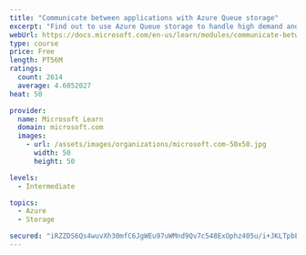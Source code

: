 ```yaml
---
title: "Communicate between applications with Azure Queue storage"
excerpt: "Find out to use Azure Queue storage to handle high demand and improve resilience in your distributed applications."
webUrl: https://docs.microsoft.com/en-us/learn/modules/communicate-between-apps-with-azure-queue-storage/
type: course
price: Free
length: PT56M
ratings:
  count: 2614
  average: 4.6052027
heat: 50

provider:
  name: Microsoft Learn
  domain: microsoft.com
  images:
    - url: /assets/images/organizations/microsoft.com-50x50.jpg
      width: 50
      height: 50

levels:
  - Intermediate

topics:
  - Azure
  - Storage

secured: "iRZZDS6Qs4wuvXh30mfC6JgWEu97uWMnd9Qv7c548ExOphz405u/i+JKLTpbE0DQWH6iJzHyzSqB4w3r+eDHFd+gncIwOeBsRk2Q7TdEjt0akC45C5MAAc+eBp/QQUpW8eL/Ks9YDvtc2yQ+iBtDrrdo4gznp80XYioXxw2EdMhZ7bq2Oe9eMPIweKrhjBSTuFZP3UWFo94YXtXAQucRZD8ztah3FolHBCAXpJ0EHpXihv2NpeMH7DaNG8Z8JiFGLKGSs5R6AhQluRFN2PkSGrwwZowwQyDwDZUhukm94iYERqmal24QjLpRQnIvCp5fdkyXagjm51x3BaTZCNZN65kSC6uV3ZBoJlzHheNUUeLnzA2fh0fDefZFt/YskkEkJ9wIZhjbBONWZUzTRMlj6FFiD7qqcjPQQx6EPi8Bvns=;6rTlNruY/DNRju9Zj8yx5w=="
---
```


